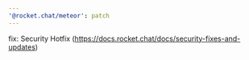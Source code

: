 ```yaml
---
'@rocket.chat/meteor': patch
---
```


fix: Security Hotfix (https://docs.rocket.chat/docs/security-fixes-and-updates)

